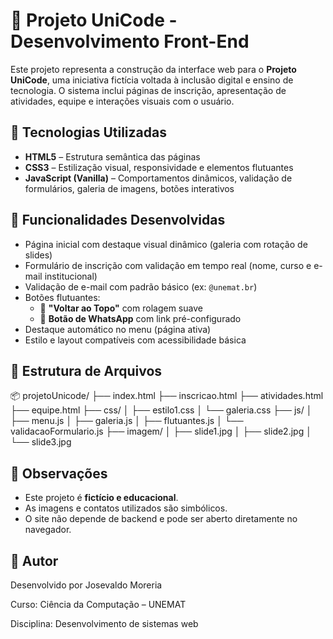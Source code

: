 # 🧩 Projeto UniCode - Desenvolvimento Front-End

Este projeto representa a construção da interface web para o **Projeto UniCode**, uma iniciativa fictícia voltada à inclusão digital e ensino de tecnologia. 
O sistema inclui páginas de inscrição, apresentação de atividades, equipe e interações visuais com o usuário.

## 🚀 Tecnologias Utilizadas

- **HTML5** – Estrutura semântica das páginas
- **CSS3** – Estilização visual, responsividade e elementos flutuantes
- **JavaScript (Vanilla)** – Comportamentos dinâmicos, validação de formulários, galeria de imagens, botões interativos

## 🧱 Funcionalidades Desenvolvidas

- Página inicial com destaque visual dinâmico (galeria com rotação de slides)
- Formulário de inscrição com validação em tempo real (nome, curso e e-mail institucional)
- Validação de e-mail com padrão básico (ex: `@unemat.br`)
- Botões flutuantes:
  - 🔼 **"Voltar ao Topo"** com rolagem suave
  - 💬 **Botão de WhatsApp** com link pré-configurado
- Destaque automático no menu (página ativa)
- Estilo e layout compatíveis com acessibilidade básica

## 📁 Estrutura de Arquivos

📦 projetoUnicode/
├── index.html
├── inscricao.html
├── atividades.html
├── equipe.html
├── css/
│ ├── estilo1.css
│ └── galeria.css
├── js/
│ ├── menu.js
│ ├── galeria.js
│ ├── flutuantes.js
│ └── validacaoFormulario.js
├── imagem/
│ ├── slide1.jpg
│ ├── slide2.jpg
│ └── slide3.jpg


## 📝 Observações

- Este projeto é **fictício e educacional**.
- As imagens e contatos utilizados são simbólicos.
- O site não depende de backend e pode ser aberto diretamente no navegador.

## 📌 Autor

Desenvolvido por Josevaldo Moreria

Curso: Ciência da Computação – UNEMAT

Disciplina: Desenvolvimento de sistemas web  
